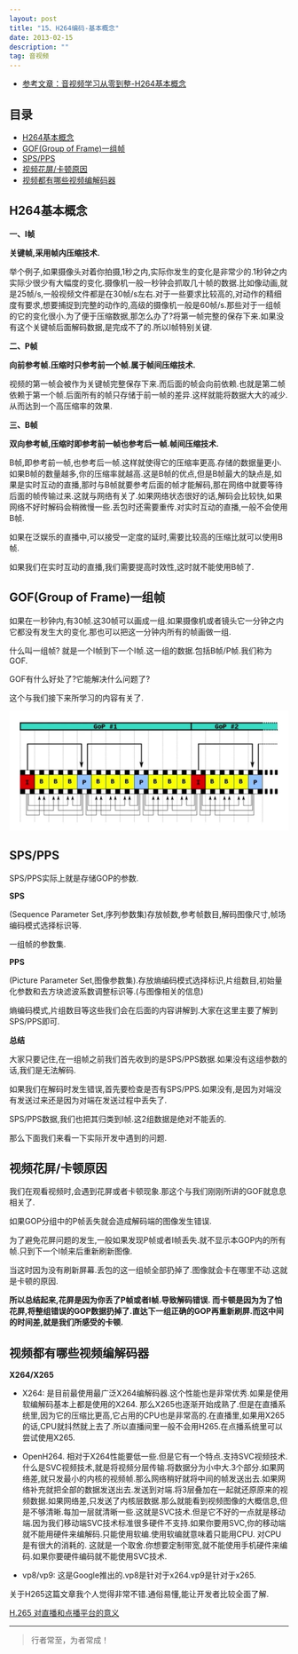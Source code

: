 ```yaml
---
layout: post
title: "15、H264编码-基本概念"
date: 2013-02-15
description: ""
tag: 音视频
---
```






- [参考文章：音视频学习从零到整-H264基本概念](https://www.jianshu.com/p/0188ab0381ba)





## 目录

* [H264基本概念](#content1)
* [GOF(Group of Frame)一组帧](#content2)
* [SPS/PPS](#content3)
* [视频花屏/卡顿原因](#content4)
* [视频都有哪些视频编解码器](#content5)







<!-- ************************************************ -->
## <a id="content1"></a>H264基本概念

**一、I帧**

**关键帧,采用帧内压缩技术.**

举个例子,如果摄像头对着你拍摄,1秒之内,实际你发生的变化是非常少的.1秒钟之内实际少很少有大幅度的变化.摄像机一般一秒钟会抓取几十帧的数据.比如像动画,就是25帧/s,一般视频文件都是在30帧/s左右.对于一些要求比较高的,对动作的精细度有要求,想要捕捉到完整的动作的,高级的摄像机一般是60帧/s.那些对于一组帧的它的变化很小.为了便于压缩数据,那怎么办了?将第一帧完整的保存下来.如果没有这个关键帧后面解码数据,是完成不了的.所以I帧特别关键.



**二、P帧**

**向前参考帧.压缩时只参考前一个帧.属于帧间压缩技术.**

视频的第一帧会被作为关键帧完整保存下来.而后面的帧会向前依赖.也就是第二帧依赖于第一个帧.后面所有的帧只存储于前一帧的差异.这样就能将数据大大的减少.从而达到一个高压缩率的效果.

**三、B帧**

**双向参考帧,压缩时即参考前一帧也参考后一帧.帧间压缩技术.**

B帧,即参考前一帧,也参考后一帧.这样就使得它的压缩率更高.存储的数据量更小.如果B帧的数量越多,你的压缩率就越高.这是B帧的优点,但是B帧最大的缺点是,如果是实时互动的直播,那时与B帧就要参考后面的帧才能解码,那在网络中就要等待后面的帧传输过来.这就与网络有关了.如果网络状态很好的话,解码会比较快,如果网络不好时解码会稍微慢一些.丢包时还需要重传.对实时互动的直播,一般不会使用B帧.

如果在泛娱乐的直播中,可以接受一定度的延时,需要比较高的压缩比就可以使用B帧.

如果我们在实时互动的直播,我们需要提高时效性,这时就不能使用B帧了.




<!-- ************************************************ -->
## <a id="content2"></a>GOF(Group of Frame)一组帧

如果在一秒钟内,有30帧.这30帧可以画成一组.如果摄像机或者镜头它一分钟之内它都没有发生大的变化.那也可以把这一分钟内所有的帧画做一组.

什么叫一组帧?
就是一个I帧到下一个I帧.这一组的数据.包括B帧/P帧.我们称为GOF.

GOF有什么好处了?它能解决什么问题了?

这个与我们接下来所学习的内容有关了.

<img src="/images/AudioVideo/av15.jpg" alt="img">



<!-- ************************************************ -->
## <a id="content3"></a>SPS/PPS


SPS/PPS实际上就是存储GOP的参数.

**SPS**

(Sequence Parameter Set,序列参数集)存放帧数,参考帧数目,解码图像尺寸,帧场编码模式选择标识等.

一组帧的参数集.

**PPS**

(Picture Parameter Set,图像参数集).存放熵编码模式选择标识,片组数目,初始量化参数和去方块滤波系数调整标识等.(与图像相关的信息)

熵编码模式,片组数目等这些我们会在后面的内容讲解到.大家在这里主要了解到SPS/PPS即可.

**总结**

大家只要记住,在一组帧之前我们首先收到的是SPS/PPS数据.如果没有这组参数的话,我们是无法解码.

如果我们在解码时发生错误,首先要检查是否有SPS/PPS.如果没有,是因为对端没有发送过来还是因为对端在发送过程中丢失了.

SPS/PPS数据,我们也把其归类到I帧.这2组数据是绝对不能丢的.

那么下面我们来看一下实际开发中遇到的问题.




<!-- ************************************************ -->
## <a id="content4"></a>视频花屏/卡顿原因

我们在观看视频时,会遇到花屏或者卡顿现象.那这个与我们刚刚所讲的GOF就息息相关了.

如果GOP分组中的P帧丢失就会造成解码端的图像发生错误.

为了避免花屏问题的发生,一般如果发现P帧或者I帧丢失.就不显示本GOP内的所有帧.只到下一个I帧来后重新刷新图像.

当这时因为没有刷新屏幕.丢包的这一组帧全部扔掉了.图像就会卡在哪里不动.这就是卡顿的原因.

**所以总结起来,花屏是因为你丢了P帧或者I帧.导致解码错误. 而卡顿是因为为了怕花屏,将整组错误的GOP数据扔掉了.直达下一组正确的GOP再重新刷屏.而这中间的时间差,就是我们所感受的卡顿.**




<!-- ************************************************ -->
## <a id="content5"></a>视频都有哪些视频编解码器

**X264/X265**

- X264: 是目前最使用最广泛X264编解码器.这个性能也是非常优秀.如果是使用软编解码基本上都是使用的X264. 那么X265也逐渐开始成熟了.但是在直播系统里,因为它的压缩比更高,它占用的CPU也是非常高的.在直播里,如果用X265的话,CPU就抖然就上去了.所以直播间里一般不会用H265.在点播系统里可以尝试使用X265.


- OpenH264. 相对于X264性能要低一些.但是它有一个特点.支持SVC视频技术.什么是SVC视频技术,就是将视频分层传输.将数据分为小中大.3个部分.如果网络差,就只发最小的内核的视频帧.那么网络稍好就将中间的帧发送出去.如果网络补充就把全部的数据发送出去.发送到对端.将3层叠加在一起就还原原来的视频数据.如果网络差,只发送了内核层数据.那么就能看到视频图像的大概信息,但是不够清晰.每加一层就清晰一些.这就是SVC技术.但是它不好的一点就是移动端.因为我们移动端SVC技术标准很多硬件不支持.如果你要用SVC,你的移动端就不能用硬件来编解码.只能使用软编.使用软编就意味着只能用CPU. 对CPU是有很大的消耗的. 这就是一个取舍.你想要定制带宽,就不能使用手机硬件来编码.如果你要硬件编码就不能使用SVC技术.

- vp8/vp9: 这是Google推出的.vp8是针对于x264.vp9是针对于x265.


关于H265这篇文章我个人觉得非常不错.通俗易懂,能让开发者比较全面了解.

[H.265 对直播和点播平台的意义](https://blog.csdn.net/shaoqigulang/article/details/72915477)






----------
>  行者常至，为者常成！


